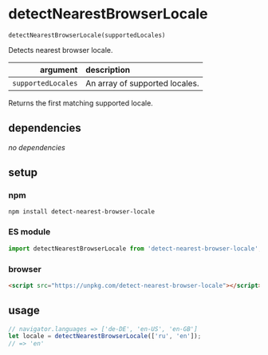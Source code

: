 # detectNearestBrowserLocale

`detectNearestBrowserLocale(supportedLocales)`

Detects nearest browser locale.

| argument | description |
| ---: | :--- |
| `supportedLocales` | An array of supported locales. |

Returns the first matching supported locale.

## dependencies

*no dependencies*

## setup

### npm

```shell
npm install detect-nearest-browser-locale
```

### ES module

```javascript
import detectNearestBrowserLocale from 'detect-nearest-browser-locale';
```

### browser

```html
<script src="https://unpkg.com/detect-nearest-browser-locale"></script>
```

## usage

```javascript
// navigator.languages => ['de-DE', 'en-US', 'en-GB']
let locale = detectNearestBrowserLocale(['ru', 'en']);
// => 'en'
```

